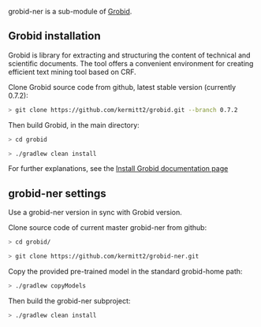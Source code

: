 grobid-ner is a sub-module of [Grobid](https://github.com/kermitt2/grobid). 

## Grobid installation

Grobid is library for extracting and structuring the content of technical and scientific documents. 
The tool offers a convenient environment for creating efficient text mining tool based on CRF.

Clone Grobid source code from github, latest stable version (currently 0.7.2):

```bash
> git clone https://github.com/kermitt2/grobid.git --branch 0.7.2
```

Then build Grobid, in the main directory:

```bash
> cd grobid

> ./gradlew clean install
```

For further explanations, see the [Install Grobid documentation page](https://grobid.readthedocs.io/en/latest/Install-Grobid/)

## grobid-ner settings

Use a grobid-ner version in sync with Grobid version. 

Clone source code of current master grobid-ner from github:

```bash
> cd grobid/

> git clone https://github.com/kermitt2/grobid-ner.git
```

Copy the provided pre-trained model in the standard grobid-home path:

```bash
> ./gradlew copyModels 
```

Then build the grobid-ner subproject:

```bash
> ./gradlew clean install
```
